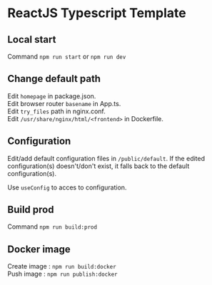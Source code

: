 # ReactJS Typescript Template

## Local start

Command `npm run start` or `npm run dev`

## Change default path

Edit `homepage` in package.json.<br />
Edit browser router `basename` in App.ts.<br />
Edit `try_files` path in nginx.conf.<br />
Edit `/usr/share/nginx/html/<frontend>` in Dockerfile.<br />

## Configuration

Edit/add default configuration files in `/public/default`.
If the edited configuration(s) doesn't/don't exist, it falls back to the default configuration(s).

Use `useConfig` to acces to configuration.

## Build prod

Command `npm run build:prod`

## Docker image

Create image : `npm run build:docker`<br />
Push image : `npm run publish:docker`
